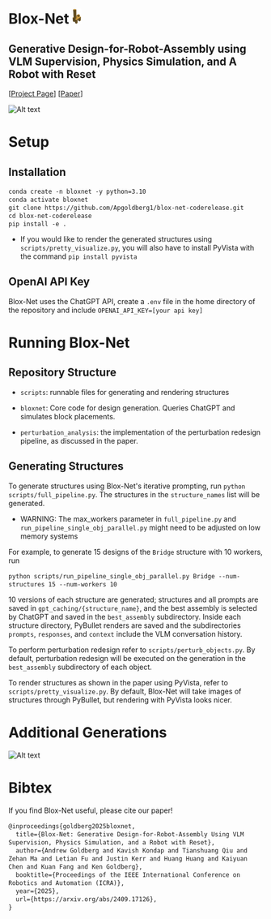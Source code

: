 <h1 align="left">
    Blox-Net
    <img alt="bloxnet_giraffe" src="assets/bloxnet_giraffe.png" width="auto" height="30" />
</h1>

## Generative Design-for-Robot-Assembly using VLM Supervision, Physics Simulation, and A Robot with Reset

[[Project Page](https://bloxnet.org/)] [[Paper](https://arxiv.org/abs/2409.17126)]

![Alt text](https://bloxnet.org/data/Blox-Net-Pipeline-Jpeg.001.jpeg)

# Setup

## Installation
```
conda create -n bloxnet -y python=3.10
conda activate bloxnet
git clone https://github.com/Apgoldberg1/blox-net-coderelease.git
cd blox-net-coderelease
pip install -e .
```

- If you would like to render the generated structures using ```scripts/pretty_visualize.py```, you will also have to install PyVista with the command ```pip install pyvista```

## OpenAI API Key
Blox-Net uses the ChatGPT API, create a ```.env``` file in the home directory of the repository and include ```OPENAI_API_KEY=[your api key]```


# Running Blox-Net

## Repository Structure
- ```scripts```: runnable files for generating and rendering structures

- ```bloxnet```: Core code for design generation. Queries ChatGPT and simulates block placements.

- ```perturbation_analysis```: the implementation of the perturbation redesign pipeline, as discussed in the paper.


## Generating Structures
To generate structures using Blox-Net's iterative prompting, run ```python scripts/full_pipeline.py```. The structures in the ```structure_names``` list will be generated.

- WARNING: The max_workers parameter in ```full_pipeline.py``` and ```run_pipeline_single_obj_parallel.py``` might need to be adjusted on low memory systems

For example, to generate 15 designs of the `Bridge` structure with 10 workers, run
```
python scripts/run_pipeline_single_obj_parallel.py Bridge --num-structures 15 --num-workers 10
```

10 versions of each structure are generated; structures and all prompts are saved in ```gpt_caching/{structure_name}```, and the best assembly is selected by ChatGPT and saved in the ```best_assembly``` subdirectory. Inside each structure directory, PyBullet renders are saved and the subdirectories ```prompts```, ```responses```, and ```context``` include the VLM conversation history.

To perform perturbation redesign refer to ```scripts/perturb_objects.py```. By default, perturbation redesign will be executed on the generation in the ```best_assembly``` subdirectory of each object.

To render structures as shown in the paper using PyVista, refer to ```scripts/pretty_visualize.py```. By default, Blox-Net will take images of structures through PyBullet, but rendering with PyVista looks nicer.

# Additional Generations
![Alt text](https://bloxnet.org/data/Renders%20Grid.jpg)

# Bibtex
If you find Blox-Net useful, please cite our paper!

```
@inproceedings{goldberg2025bloxnet,
  title={Blox-Net: Generative Design-for-Robot-Assembly Using VLM Supervision, Physics Simulation, and a Robot with Reset},
  author={Andrew Goldberg and Kavish Kondap and Tianshuang Qiu and Zehan Ma and Letian Fu and Justin Kerr and Huang Huang and Kaiyuan Chen and Kuan Fang and Ken Goldberg},
  booktitle={Proceedings of the IEEE International Conference on Robotics and Automation (ICRA)},
  year={2025},
  url={https://arxiv.org/abs/2409.17126},
}
```

